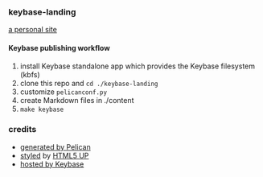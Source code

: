 ### keybase-landing

[a personal site](https://kourier.keybase.pub)

#### Keybase publishing workflow

1. install Keybase standalone app which provides the Keybase filesystem (kbfs)
2. clone this repo and `cd ./keybase-landing`
3. customize `pelicanconf.py`
4. create Markdown files in ./content
5. `make keybase`

### credits
* [generated by Pelican](https://getpelican.com/)
* [styled](https://github.com/frankV/twenty-pelican-html5up) by [HTML5 UP](http://html5up.net)
* [hosted by Keybase](https://keybase.io/docs/kbfs)
